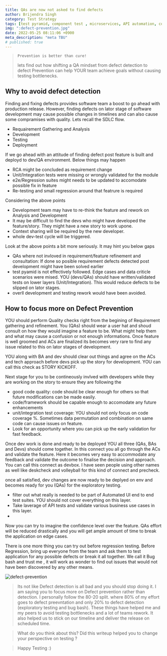 ```yaml
---
title: QAs are now not asked to find defects
author: Brijendra Singh
category: Test Strategy
tags: [test pyramid, component test , microservices, API automation, contract test]
img: ":defect-prevention.jpg"
date: 2022-05-25 08:11:06 +0900
meta_description: "meta TBU"
# published: true
---
```

> `Prevention is better than cure!` 
> 
> lets find out how shifting a QA mindset from defect detection to defect Prevention can help YOUR team achieve goals without causing testing bottlenecks. 

## Why to avoid defect detection
Finding and fixing defects provides software team a boost to go ahead with production release. However, finding defects on lator stage of software development may cause possible changes in timelines and can also cause some compramises with quality.
Lets recall the SDLC flow.
- Requairement Gathering and Analysis
- Development
- Testing
- Deployment

If we go ahead with an attitude of finding defect post feature is built and deployd to dev/QA environment. Below things may happen
- RCA might be concluded as requirement change
- Unit/Integration tests were missing or wrongly validated for the module 
- e2e/Regression suites might needs to be updated to accomodate possible fix in feature
- Re-testing and small regression around that featrure is required

Considering the above points
- Development team may have to re-think the feature and rework on Analysis and Development
- It may be difficult to find the devs who might have developed the feature/story. They might have a new story to work upone.
- Context sharing will be required by the new developer.
- whole dev-test cycle will be triggered. 

Look at the above points a bit more seriously. It may hint you below gaps
- QAs where not invloved in requirement/feature refinement and consultation: If done so posible requirement defects detected post development might have been solved earlier
- test pyamid is not effectively followed. Edge cases and data criticle scenarios were mised. YOU (devs/QAs) should have written/validated tests on lower layers (Unit/Integration). This would reduce defects to be slipped on lator stages.
- overll development and testing rework would have been avoided.

## How to focus more on Defect Prevention 
YOU should perform Quality checks right from the begining of Requirement gathering and refinement. You (QAs) should wear a user hat and shoud consult on how they would imagine a feature to be. What might help them and what may cause a confusion or not enough informations.
Once feature is well groomed and ACs are finalized its becomes very rare to find any issue related to this on lator stages of development.

YOU along with BA and dev should clear out things and agree on the ACs and tech approach before devs pick up the story for development. YOU can call this check as STORY KICKOFF. 

Next stage for you to be contineously invlved with developers while they are working on the story to ensure they are following the
- good code quality: code should be clear enough for others so that future modifications can be made easily.
- code/framework should be capable enough to accomodate any future enhancements 
- unit/integration test coverage: YOU should not only focus on code coverage %. Sometimes data permutation and combination on same code can cause issues on feature. 
- Look for an opportunity where you can pick up the early validation for fast feedback.

Once dev work is done and ready to be deployed YOU all three (QAs, BAs and Devs) should come together. In this connect you all go through the ACs and validate the feature. Here it becomes very easy to accommodate any feedback and validate the outcome to finalise the decision and approach. You can call this connect as devbox. I have seen people using other names as well like deskcheck and volleyball for this kind of connect and precheck.

once all satisfied, dev changes are now ready to be deplyed on env and becomes ready for you (QAs) for the exploratory testing.
- filter out what really is needed to be part of Automated UI end to end test suites. YOU should not cover everything on this layer.
- Take laverage of API tests and validate various business use cases in this layer.
- 
Now you can try to imagine the confidence level over the feature. QAs effort will be reduced drastically and you will get ample amount of time to break the application on edge cases.

There is one more thing you can try out before regression testing. Before Regression, bring up everyone from the team and ask them to test application for any possible defects or break it all together. We call it Bug bash and trust me , it will work as wonder to find out issues that would not have been discovered by any other means.

![defect-prevention](https://user-images.githubusercontent.com/19272137/170416790-9ca64642-d90f-4845-927d-0c2ccec23c68.jpg)


> Its not like Defect detection is all bad and you should stop doing it. I am saying you to focus more on Defect prevention rather than detection. I personally follow the 80-20 split. where 80% of my effort goes to defect preevntation and only 20% to defect detection (exploratory testing and bug bash).
> These things have helped me and my peers to avoid testing bottlenecks and a lot of teams rework. It also helped us to stick on our timeline and deliver the release on scheduled time. 


> What do you think about this? Did this writeup helped you to change your perspective on testing ? 
    
> Happy Testing :)
